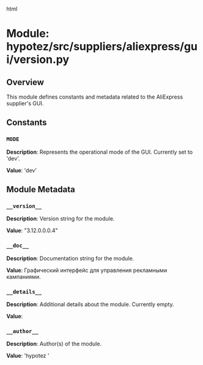 html
<h1>Module: hypotez/src/suppliers/aliexpress/gui/version.py</h1>

<h2>Overview</h2>
<p>This module defines constants and metadata related to the AliExpress supplier's GUI.</p>

<h2>Constants</h2>

<h3><code>MODE</code></h3>

<p><strong>Description</strong>: Represents the operational mode of the GUI.  Currently set to 'dev'.</p>

<p><strong>Value</strong>: 'dev'</p>


<h2>Module Metadata</h2>

<h3><code>__version__</code></h3>

<p><strong>Description</strong>: Version string for the module.</p>

<p><strong>Value</strong>: "3.12.0.0.0.4"</p>

<h3><code>__doc__</code></h3>

<p><strong>Description</strong>: Documentation string for the module.</p>

<p><strong>Value</strong>:  Графический интерфейс для управления рекламными кампаниями.</p>


<h3><code>__details__</code></h3>

<p><strong>Description</strong>: Additional details about the module.  Currently empty.</p>

<p><strong>Value</strong>:  </p>


<h3><code>__author__</code></h3>

<p><strong>Description</strong>: Author(s) of the module.</p>

<p><strong>Value</strong>: 'hypotez '</p>